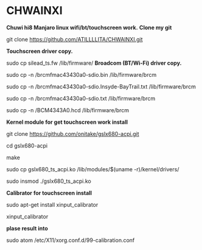 # CHWAINXI

**Chuwi hi8 Manjaro linux wifi/bt/touchscreen work.**
**Clone my git**

git clone https://github.com/ATILLLLITA/CHWAINXI.git

**Touchscreen driver copy.**

sudo cp silead_ts.fw /lib/firmware/
**Broadcom (BT/Wi-Fi) driver copy.**

sudo cp -n /brcmfmac43430a0-sdio.bin /lib/firmware/brcm

sudo cp -n /brcmfmac43430a0-sdio.Insyde-BayTrail.txt /lib/firmware/brcm

sudo cp -n /brcmfmac43430a0-sdio.txt /lib/firmware/brcm

sudo cp -n /BCM4343A0.hcd /lib/firmware/brcm

**Kernel module for get touchscreen work install**

git clone https://github.com/onitake/gslx680-acpi.git

cd gslx680-acpi

make

sudo cp gslx680_ts_acpi.ko /lib/modules/$(uname -r)/kernel/drivers/

sudo insmod ./gslx680_ts_acpi.ko

**Calibrator for touchscreen install**

sudo apt-get install xinput_calibrator

xinput_calibrator

**plase result into**

sudo atom /etc/X11/xorg.conf.d/99-calibration.conf
